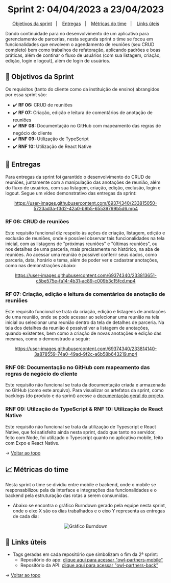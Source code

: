 <span id="topo">

<h1 align="center">Sprint 2: 04/04/2023 a 23/04/2023</h1>

<p align="center">
    <a href="#objetivos">Objetivos da sprint</a> &nbsp |&nbsp &nbsp
    <a href="#entregas">Entregas</a> &nbsp |&nbsp &nbsp
    <a href="#metricas">Métricas do time</a> &nbsp |&nbsp &nbsp
    <a href="#links">Links úteis</a>
</p>

Dando continuidade para no desenvolvimento de um aplicativo para gerenciamento de parcerias, nesta segunda sprint o time se focou em funcionalidades que envolvem o agendamento de reuniões (seu CRUD completo) bem como trabalhos de refatoração, aplicando padrões e boas práticas, além de continar o fluxo de usuários (com sua listagem, criação, edição, login e logout), além de login de usuários.

<span id="objetivos">
    
## :dart: Objetivos da Sprint
Os requisitos (tanto do cliente como da instituição de ensino) abrangidos por essa sprint são:

- :heavy_check_mark: **RF 06:** CRUD de reuniões
- :heavy_check_mark: **RF 07:** Criação, edição e leitura de comentários de anotação de reuniões
- :heavy_check_mark: **RNF 08:** Documentação no GitHub com mapeamento das regras de negócio do cliente
- :heavy_check_mark: **RNF 09:** Utilização de TypeScript
- :heavy_check_mark: **RNF 10:** Utilização de React Native

<span id="entregas">
        
## 📲 Entregas
Para entregas da sprint foi garantido o desenvolvimento do CRUD de reuniões, juntamente com a manipulação das anotações de reunião, além do fluxo de usuários, com sua listagem, criação, edição, exclusão, login e logout. Segue um vídeo demonstrativo das entregas da sprint:

<div align="center">

https://user-images.githubusercontent.com/69374340/233815050-5723ad3a-f3d2-42a0-b9b5-65539799b5d6.mp4
</div>

### RF 06: CRUD de reuniões

Este requisito funcional diz respeito às ações de criação, listagem, edição e exclusão de reuniões, onde é possível observar tais funcionalidades na tela inicial, com as listagens de "próximas reuniões" e "últimas reuniões", ou nos detalhes de uma parceria, mais precisamente no histórico, na aba de reuniões. Ao acessar uma reunião é possível conferir seus dados, como parceria, data, horário e tema, além de poder ver e cadastrar anotações, como nas demonstrações abaixo:

<div align="center">

https://user-images.githubusercontent.com/69374340/233813651-c5be575e-fa14-4b31-ac89-c009b3c15fcd.mp4
</div>

### RF 07: Criação, edição e leitura de comentários de anotação de reuniões

Este requisito funcional se trata da criação, edição e listagens de anotações de uma reunião, onde se pode acessar ao selecionar uma reunião na tela inicial ou selecionar uma reunião dentro da tela de detalhes de parceria. Na tela dos detalhes da reunião é possível ver a listagem de anotações, quando existentes, bem como a criação de novas anotações e edição das mesmas, como o demonstrado a seguir:

<div align="center">

https://user-images.githubusercontent.com/69374340/233814140-3a878559-74a0-49ad-9f2c-a6b58b643219.mp4
</div>

### RNF 08: Documentação no GitHub com mapeamento das regras de negócio do cliente

Este requisito não funcional se trata da documentação criada e armazenada no GitHub (como este arquivo). Para visualizar os artefatos da sprint, como backlogs (do produto e da sprint) acesse a [documentação geral do projeto](https://github.com/The-Bugger-Ducks/owl-partners-documentation).

### RNF 09: Utilzação de TypeScript & RNF 10: Utilização de React Native

Este requisito não funcional se trata da utilização de Typescript e React Native, que foi satisfeito ainda nesta sprint, dado que tanto no servidor, feito com Node, foi utilizado o Typescript quanto no aplicativo mobile, feito com Expo e React Native.

→ [Voltar ao topo](#topo)

<span id="metricas">
    
## :chart_with_upwards_trend: Métricas do time
Nesta sprint o time se dividiu entre mobile e backend, onde o mobile se responsabilizou pela da interface e integrações das funcionalidades e o backend pela estruturação das rotas a serem consumidas. 
- Abaixo se encontra o gráfico Burndown gerado pela equipe nesta sprint, onde o eixo X são os dias trabalhados e o eixo Y representa as entregas de cada dia:
    
<div align="center">
    <img src="" alt="Gráfico Burndown" />
</div>

<span id="links">
    
## :link: Links úteis

- Tags geradas em cada repositório que simbolizam o fim da 2ª sprint:
  - Repositório do app: [clique aqui para acessar "owl-partners-mobile"](https://github.com/The-Bugger-Ducks/owl-partners-mobile)
  - Repositório da API: [clique aqui para acessar "owl-partners-back"](https://github.com/The-Bugger-Ducks/owl-partners-back)

→ [Voltar ao topo](#topo)
